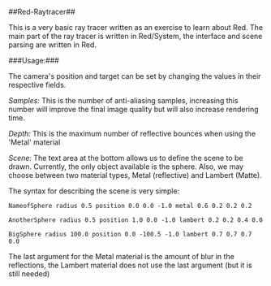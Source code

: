 ##Red-Raytracer##

This is a very basic ray tracer written as an exercise to learn about Red.
The main part of the ray tracer is written in Red/System, the interface and 
scene parsing are written in Red.

###Usage:###

The camera's position and target can be set by changing the values in their respective fields.

_Samples:_  This is the number of anti-aliasing samples, increasing this number will improve the final 
image quality but will also increase rendering time.

_Depth:_  This is the maximum number of reflective bounces when using the 'Metal' material

_Scene:_ The text area at the bottom allows us to define the scene to be drawn. Currently, the only 
object available is the sphere. Also, we may choose between two material types, Metal (reflective) and
Lambert (Matte).

The syntax for describing the scene is very simple:

`NameofSphere radius 0.5 position 0.0 0.0 -1.0 metal 0.6 0.2 0.2 0.2`

`AnotherSphere radius 0.5 position 1.0 0.0 -1.0 lambert 0.2 0.2 0.4 0.0`

`BigSphere radius 100.0 position 0.0 -100.5 -1.0 lambert 0.7 0.7 0.7 0.0`

The last argument for the Metal material is the amount of blur in the reflections, the Lambert material
does not use the last argument (but it is still needed)



